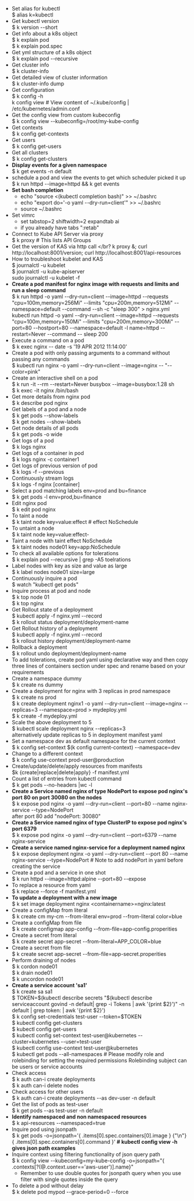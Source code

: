 - Set alias for kubectl </br>$ alias k=kubectl
- Get kubectl version </br> $ k version --short
- Get info about a k8s object </br> $ k explain pod </br> $ k explain pod.spec
- Get yml structure of a k8s object </br> $ k explain pod --recursive
- Get cluster info </br> $ k cluster-info </br> 
- Get detailed view of cluster information </br> $ k cluster-info dump
- Get configuration </br> $ k config -h </br> k config view # View content of ~/.kube/config | /etc/kubernetes/admin.conf
- Get the config view from custom kubeconfig </br> $ k config view --kubeconfig=/root/my-kube-config
- Get contexts </br> $ k config get-contexts
- Get users </br> $ k config get-users
- Get all clusters </br> $ k config get-clusters
- **Display events for a given namespace** </br> $ k get events -n default
- schedule a pod and view the events to get which scheduler picked it up </br> $ k run httpd --image=httpd && k get events
- **Set bash completion**
   - echo "source <(kubectl completion bash)" >> ~/.bashrc
   - echo "export do='-o yaml --dry-run=client'" >> ~/.bashrc
   - source ~/.bashrc
- Set vimrc
   - set tabstop=2 shiftwidth=2 expandtab ai  
   - if you already have tabs ":retab"
- Connect to Kube API Server via proxy </br> $ k proxy # This lists API Groups
- Get the version of KAS via http call </br? k proxy &; curl http://localhost:8001/version; curl http://localhost:8001/api-resources
- How to troubleshoot kubelet and KAS </br> $ journalctl -u kubelet </br> $ journalctl -u kube-apiserver </br> sudo journalctl -u kubelet -f
- **Create a pod manifest for nginx  image with requests and limits and run a sleep command** </br> $ k run httpd -o yaml --dry-run=client --image=httpd --requests "cpu=100m,memory=256Mi" --limits "cpu=200m,memory=512Mi" --namespace=default --command --sh -c "sleep 300" > nginx.yml </br> kubectl run httpd -o yaml --dry-run=client --image=httpd --requests "cpu=100m,memory=150Mi" --limits "cpu=200m,memory=300Mi" --port=80 --hostport=80 --namespace=default -l name=httpd --restart=Never --command -- sleep 200
- Execute a command on a pod </br> $ k exec nginx -- date -s '19 APR 2012 11:14:00'
- Create a pod with only passing arguments to a command without passing any commands </br> $ kubectl run nginx -o yaml --dry-run=client --image=nginx -- "--color=pink" 
- Create an interactive shell on a pod </br> $ k run -it --rm --restart=Never busybox --image=busybox:1.28 sh </br> $ k exec -it nginx /bin/bash
- Get more details from nginx pod </br> $ k describe pod nginx
- Get labels of a pod and a node </br> $ k get pods --show-labels </br> $ k get nodes --show-labels
- Get node details of all pods </br> $ k get pods -o wide
- Get logs of a pod </br> $ k logs nginx
- Get logs of a container in pod </br> $ k logs nginx -c container1
- Get logs of previous version of pod </br> $ k logs -f --previous
- Continuously stream logs </br> $ k logs -f nginx [container]
- Select a pod matching labels env=prod and bu=finance </br> $ k get pods -l env=prod,bu=finance
- Edit nginx pod </br> $ k edit pod nginx
- To taint a node </br> $ k taint node <nodename> key=value:effect   # effect NoSchedule
- To untaint a node </br> $ k taint node <nodename> key=value:effect-
- Taint a node with taint effect NoSchedule </br> $ k taint nodes node01 key=app:NoSchedule
- To check all available options for tolerations </br> $ k explain pod --recursive | grep -A5 toelrations
- Label nodes with key as size and value as large </br> $ k label nodes node01 size=large
- Continuously inquire a pod </br> $ watch "kubectl get pods" 
- Inquire process at pod and node </br> $ k top node 01 </br> $ k top nginx
- Get Rollout state of a deployment </br> $ kubectl apply -f nginx.yml --record </br> $ k rollout status deployment/deployment-name
- Get Rollout history of a deployment </br> $ kubectl apply -f nginx.yml --record </br> $ k rollout history deployment/deployment-name
- Rollback a deployment </br> $ k rollout undo deployment/deployment-name
- To add tolerations, create pod yaml using declarative way and then copy three lines of containers section under spec and rename based on your requirements
- Create a namespace dummy </br> $ k create ns dummy
- Create a deployment for nginx with 3 replicas in prod namespace </br> $ k create ns prod </br> $ k create deployment nginx1 -o yaml --dry-run=client --image=nginx --replicas=3 --namespace=prod > mydeploy.yml </br> $ k create -f mydeploy.yml
- Scale the above deployment to 5 </br> $ kubectl scale deployment nginx --replicas=3 </br> alternatively update replicas to 5 in deployment manifest yaml
- Set a namespace dev as default namespace for the current context </br> $ k config set-context $(k config current-context) --namespace=dev
- Change to a different context </br> $ k config use-context prod-user@production
- Create/update/delete/apply resources from manifests </br> $k {create|replace|delete|apply} -f manifest.yml
- Count a list of entries from kubectl command </br> $ k get pods --no-headers |wc -l
- **Create a Service named nginx of type NodePort to expose pod nginx's port 80 on port 30080 on the nodes** </br> $ k expose pod nginx -o yaml --dry-run=client --port=80 --name nginx-service --type=NodePort </br> after port 80 add "nodePort: 30080"
- **Create a Service named nginx of type ClusterIP to expose pod nginx's port 6379** </br> $ k expose pod nginx -o yaml --dry-run=client --port=6379 --name nginx-service 
- **Create a service named nginx-service for a deployment named nginx** </br> $ k expose deployment nginx -o yaml --dry-run=client --port 80 --name nginx-service --type=NodePort   # Note to add nodePort in yaml before creating the service
- Create a pod and a service in one shot </br> $ k run httpd --image=httpd:alpine --port=80 --expose 
- To replace a resource from yaml </br> $ k replace --force -f manifest.yml
- **To update a deployment with a new image** </br> $ k set image deployment nginx \<containername\>=nginx:latest
- Create a configMap from literal </br> $ k create cm my-cm --from-literal env=prod --from-literal color=blue
- Create a configMap from file </br> $ k create configmap app-config --from-file=app-config.properities
- Create a secret from literal </br> $ k create secret app-secret --from-literal=APP_COLOR=blue
- Create a secret from file </br> $ k create secret app-secret --from-file=app-secret.properities
- Perform draining of nodes </br> $ k cordon node01 </br> $ k drain node01 </br> $ k uncordon node01
- **Create a service account 'sa1'** </br> $ k create sa sa1 </br> $ TOKEN=$(kubectl describe secrets "$(kubectl describe serviceaccount govind -n default| grep -i Tokens | awk '{print $2}')" -n default | grep token: | awk '{print $2}') </br> $ k config set-credentials test-user --token=$TOKEN </br> $ kubectl config get-clusters </br> $ kubectl config get-users </br> $ kubectl config set-context test-user@kubernetes --cluster=kubernetes --user=test-user </br> $ kubectl config use-context test-user@kubernetes </br> $ kubectl get pods --all-namespaces # Please modify role and rolebinding for setting the required permissions Rolebinding subject can be users or service accounts
- Check access </br> $ k auth can-i create deployments </br> $ k auth can-i delete nodes
- Check access for other users </br> $ k auth can-i create deployments --as dev-user -n default
- Get the list of pods as test-user </br> $ k get pods --as test-user -n default
- **Identify namespaced and non namespaced resources** </br> $ k api-resources --namespaced=true
- Inquire pod using jsonpath </br> $ k get pods -o=jsonpath='{ .items[0].spec.containers[0].image } {"\n"}{ .items[0].spec.containers[0].command }'   **# kubectl config view -h gives json path examples**
- Inquire context using filtering functionality of json query path </br> $ k config view --kubeconfig=my-kube-config -o=jsonpath="{ .contexts[?(@.context.user=='aws-user')].name}"   
    - Remember to use double quotes for jsonpath query when you use filter with single quotes inside the query
- To delete a pod without delay </br> $ k delete pod mypod --grace-period=0 --force
